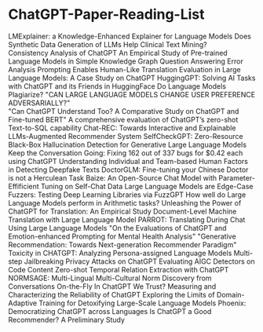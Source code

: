 # ChatGPT-Paper-Reading-List

LMExplainer: a Knowledge-Enhanced Explainer for Language Models 
Does Synthetic Data Generation of LLMs Help Clinical Text Mining?  
Consistency Analysis of ChatGPT 
An Empirical Study of Pre-trained Language Models in Simple Knowledge Graph Question Answering 
Error Analysis Prompting Enables Human-Like Translation Evaluation in Large Language Models: A Case Study on ChatGPT 
HuggingGPT: Solving AI Tasks with ChatGPT and its Friends in HuggingFace 
Do Language Models Plagiarize? 
"CAN LARGE LANGUAGE MODELS CHANGE USER PREFERENCE 
ADVERSARIALLY?"  
"Can ChatGPT Understand Too? 
A Comparative Study on ChatGPT and Fine-tuned BERT" 
A comprehensive evaluation of ChatGPT’s zero-shot Text-to-SQL capability 
Chat-REC: Towards Interactive and Explainable LLMs-Augmented Recommender System 
SelfCheckGPT: Zero-Resource Black-Box Hallucination Detection for Generative Large Language Models 
Keep the Conversation Going: Fixing 162 out of 337 bugs for $0.42 each using ChatGPT 
Understanding Individual and Team-based Human Factors in Detecting Deepfake Texts 
DoctorGLM: Fine-tuning your Chinese Doctor is not a Herculean Task 
Baize: An Open-Source Chat Model with Parameter-Effificient Tuning on Self-Chat Data 
Large Language Models are Edge-Case Fuzzers: Testing Deep Learning Libraries via FuzzGPT 
How well do Large Language Models perform in Arithmetic tasks? 
Unleashing the Power of ChatGPT for Translation: An Empirical Study 
Document-Level Machine Translation with Large Language Model 
PARROT: Translating During Chat Using Large Language Models 
"On the Evaluations of ChatGPT and Emotion-enhanced Prompting for Mental Health Analysis" 
"Generative Recommendation: Towards Next-generation 
Recommender Paradigm" 
Toxicity in CHATGPT: Analyzing Persona-assigned Language Models 
Multi-step Jailbreaking Privacy Attacks on ChatGPT 
Evaluating AIGC Detectors on Code Content 
Zero-shot Temporal Relation Extraction with ChatGPT 
NORMSAGE: Multi-Lingual Multi-Cultural Norm Discovery from Conversations On-the-Fly 
In ChatGPT We Trust? Measuring and Characterizing the Reliability of ChatGPT 
Exploring the Limits of Domain-Adaptive Training for Detoxifying Large-Scale Language Models 
Phoenix: Democratizing ChatGPT across Languages 
Is ChatGPT a Good Recommender? A Preliminary Study 
